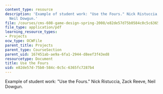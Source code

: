 ```yaml
---
content_type: resource
description: 'Example of student work: "Use the Fours." Nick Ristuccia, Zack Reeve,
  Neil Dowgun.'
file: /courses/cms-608-game-design-spring-2008/e82de57d75b0584c0c5c6365fc7287b4_rrd4.pdf
file_type: application/pdf
learning_resource_types:
- Projects
ocw_type: OCWFile
parent_title: Projects
parent_type: CourseSection
parent_uid: 167451ab-ae9a-6fa1-2944-d8eef3f43ed8
resourcetype: Document
title: Use the Fours
uid: e82de57d-75b0-584c-0c5c-6365fc7287b4
---
```

Example of student work: "Use the Fours." Nick Ristuccia, Zack Reeve, Neil Dowgun.

